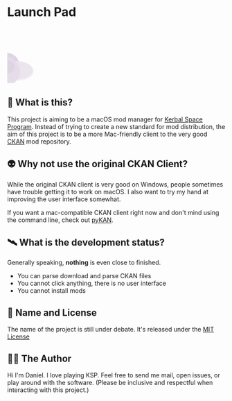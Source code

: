 # Launch Pad

![mods are downloaded, unpacked, and placed into Kerbal Space Program](docs/launchpad.gif)


## 🚀 What is this?

This project is aiming to be a macOS mod manager for [Kerbal Space Program](https://kerbalspaceprogram.com).
Instead of trying to create a new standard for mod distribution, the aim of this project is to be a more Mac-friendly
client to the very good [CKAN](https://github.com/KSP-CKAN/CKAN) mod repository.

## 👽 Why not use the original CKAN Client?

While the original CKAN client is very good on Windows, people sometimes have trouble getting it to work on
macOS. I also want to try my hand at improving the user interface somewhat.

If you want a mac-compatible CKAN client right now and don't mind using the command line, check out
[pyKAN](https://github.com/ajventer/pyKAN).

## 🛰 What is the development status?

Generally speaking, **nothing** is even close to finished.

- You can parse download and parse CKAN files
- You cannot click anything, there is no user interface
- You cannot install mods

## 👾 Name and License

The name of the project is still under debate. It's released under the [MIT License](https://choosealicense.com/licenses/mit/)

## 👨‍💻 The Author

Hi I'm Daniel. I love playing KSP. Feel free to send me mail, open issues, or play around with the software.
(Please be inclusive and respectful when interacting with this project.)
